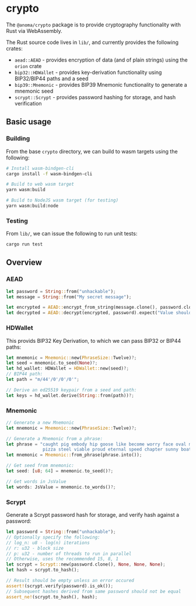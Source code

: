 # crypto

The `@anoma/crypto` package is to provide cryptography functionality with Rust via WebAssembly.

The Rust source code lives in `lib/`, and currently provides the following crates:

- `aead::AEAD` - provides encryption of data (and of plain strings) using the `orion` crate
- `bip32::HDWallet` - provides key-derivation functionality using BIP32/BIP44 paths and a seed
- `bip39::Mnemonic` - provides BIP39 Mnemonic functionality to generate a mnemonic seed
- `scrypt::Scrypt` - provides password hashing for storage, and hash verification

## Basic usage

### Building

From the base `crypto` directory, we can build to wasm targets using the following:

```bash
# Install wasm-bindgen-cli
cargo install -f wasm-bindgen-cli

# Build to web wasm target
yarn wasm:build

# Build to NodeJS wasm target (for testing)
yarn wasm:build:node
```

### Testing

From `lib/`, we can issue the following to run unit tests:

```bash
cargo run test
```

## Overview

### AEAD

```rust
let password = String::from("unhackable");
let message = String::from("My secret message");

let encrypted = AEAD::encrypt_from_string(message.clone(), password.clone());
let decrypted = AEAD::decrypt(encrypted, password).expect("Value should be decrypted");
```

### HDWallet

This provids BIP32 Key Derivation, to which we can pass BIP32 or BIP44 paths:

```rust
let mnemonic = Mnemonic::new(PhraseSize::Twelve)?;
let seed = mnemonic.to_seed(None)?;
let hd_wallet: HDWallet = HDWallet::new(seed)?;
// BIP44 path:
let path = "m/44'/0'/0'/0'";

// Derive an ed25519 keypair from a seed and path:
let keys = hd_wallet.derive(String::from(path))?;
```

### Mnemonic

```rust
// Generate a new Mnemonic
let mnemonic = Mnemonic::new(PhraseSize::Twelve)?;

// Generate a Mnemonic from a phrase:
let phrase = "caught pig embody hip goose like become worry face oval manual flame \
              pizza steel viable proud eternal speed chapter sunny boat because view bullet";
let mnemonic = Mnemonic::from_phrase(phrase.into());

// Get seed from mnemonic:
let seed: [u8; 64] = mnemonic.to_seed()?;

// Get words in JsValue
let words: JsValue = mnemonic.to_words()?;
```

### Scrypt

Generate a Scrypt password hash for storage, and verify hash against a password:

```rust
let password = String::from("unhackable");
// Optionally specify the following:
// log_n: u8 - log(n) iterations
// r: u32 - block size
// p: u32 - number of threads to run in parallel
// Otherwise, uses the recommended 15, 8, 1
let scrypt = Scrypt::new(password.clone(), None, None, None);
let hash = scrypt.to_hash();

// Result should be empty unless an error occured
assert!(scrypt.verify(password).is_ok());
// Subsequent hashes derived from same password should not be equal
assert_ne!(scrypt.to_hash(), hash);
```
